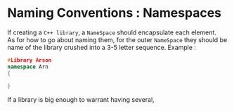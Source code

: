 # Naming Conventions : Namespaces

If creating a `C++ library`, a `NameSpace` should encapsulate each element.  
As for how to go about naming them, for the outer `NameSpace` they should be name of the library crushed into a 3-5 letter sequence.
Example :
``` cpp linenums="1"
#Library Arson
namespace Arn
{
	
}
```

If a library is big enough to warrant having several,